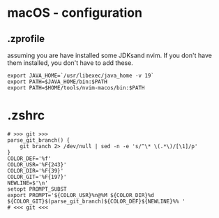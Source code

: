 # macOS - configuration
## .zprofile
assuming you are have installed some JDKsand  nvim. If you don't have them installed, you don't have to add these.
```
export JAVA_HOME=`/usr/libexec/java_home -v 19`
export PATH=$JAVA_HOME/bin:$PATH
export PATH=$HOME/tools/nvim-macos/bin:$PATH
```

# .zshrc
```
# >>> git >>>
parse_git_branch() {
    git branch 2> /dev/null | sed -n -e 's/^\* \(.*\)/[\1]/p'
}
COLOR_DEF='%f'
COLOR_USR='%F{243}'
COLOR_DIR='%F{39}'
COLOR_GIT='%F{197}'
NEWLINE=$'\n'
setopt PROMPT_SUBST
export PROMPT='${COLOR_USR}%n@%M ${COLOR_DIR}%d ${COLOR_GIT}$(parse_git_branch)${COLOR_DEF}${NEWLINE}%% '
# <<< git <<<
```






